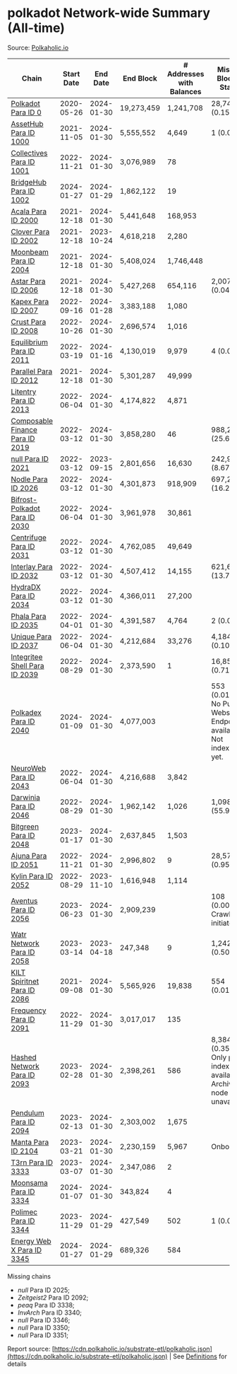 # polkadot Network-wide Summary (All-time)

Source: [Polkaholic.io](https://polkaholic.io)


| Chain            | Start Date | End Date | End Block | # Addresses with Balances | Missing Blocks / Status |
| ---------------- | ---------- | ---------| --------- | ------------------------- | ----------------------- |
| [Polkadot Para ID 0](/polkadot/0-polkadot) | 2020-05-26 | 2024-01-30 | 19,273,459 |  1,241,708 | 28,746 (0.15%)  |
| [AssetHub Para ID 1000](/polkadot/1000-assethub) | 2021-11-05 | 2024-01-30 | 5,555,552 |  4,649 | 1 (0.00%)  |
| [Collectives Para ID 1001](/polkadot/1001-collectives) | 2022-11-21 | 2024-01-30 | 3,076,989 |  78 |    |
| [BridgeHub Para ID 1002](/polkadot/1002-bridgehub) | 2024-01-27 | 2024-01-29 | 1,862,122 |  19 |    |
| [Acala Para ID 2000](/polkadot/2000-acala) | 2021-12-18 | 2024-01-30 | 5,441,648 |  168,953 |    |
| [Clover Para ID 2002](/polkadot/2002-clover) | 2021-12-18 | 2023-10-24 | 4,618,218 |  2,280 |    |
| [Moonbeam Para ID 2004](/polkadot/2004-moonbeam) | 2021-12-18 | 2024-01-30 | 5,408,024 |  1,746,448 |    |
| [Astar Para ID 2006](/polkadot/2006-astar) | 2021-12-18 | 2024-01-30 | 5,427,268 |  654,116 | 2,007 (0.04%)  |
| [Kapex Para ID 2007](/polkadot/2007-kapex) | 2022-09-16 | 2024-01-28 | 3,383,188 |  1,080 |    |
| [Crust Para ID 2008](/polkadot/2008-crust) | 2022-10-26 | 2024-01-30 | 2,696,574 |  1,016 |    |
| [Equilibrium Para ID 2011](/polkadot/2011-equilibrium) | 2022-03-19 | 2024-01-16 | 4,130,019 |  9,979 | 4 (0.00%)  |
| [Parallel Para ID 2012](/polkadot/2012-parallel) | 2021-12-18 | 2024-01-30 | 5,301,287 |  49,999 |    |
| [Litentry Para ID 2013](/polkadot/2013-litentry) | 2022-06-04 | 2024-01-30 | 4,174,822 |  4,871 |    |
| [Composable Finance Para ID 2019](/polkadot/2019-composable) | 2022-03-12 | 2024-01-30 | 3,858,280 |  46 | 988,228 (25.61%)  |
| [null Para ID 2021](/polkadot/2021-efinity) | 2022-03-12 | 2023-09-15 | 2,801,656 |  16,630 | 242,949 (8.67%)  |
| [Nodle Para ID 2026](/polkadot/2026-nodle) | 2022-03-12 | 2024-01-30 | 4,301,873 |  918,909 | 697,249 (16.21%)  |
| [Bifrost-Polkadot Para ID 2030](/polkadot/2030-bifrost) | 2022-06-04 | 2024-01-30 | 3,961,978 |  30,861 |    |
| [Centrifuge Para ID 2031](/polkadot/2031-centrifuge) | 2022-03-12 | 2024-01-30 | 4,762,085 |  49,649 |    |
| [Interlay Para ID 2032](/polkadot/2032-interlay) | 2022-03-12 | 2024-01-30 | 4,507,412 |  14,155 | 621,626 (13.79%)  |
| [HydraDX Para ID 2034](/polkadot/2034-hydradx) | 2022-03-12 | 2024-01-30 | 4,366,011 |  27,200 |    |
| [Phala Para ID 2035](/polkadot/2035-phala) | 2022-04-01 | 2024-01-30 | 4,391,587 |  4,764 | 2 (0.00%)  |
| [Unique Para ID 2037](/polkadot/2037-unique) | 2022-06-04 | 2024-01-30 | 4,212,684 |  33,276 | 4,184 (0.10%)  |
| [Integritee Shell Para ID 2039](/polkadot/2039-integritee) | 2022-08-29 | 2024-01-30 | 2,373,590 |  1 | 16,854 (0.71%)  |
| [Polkadex Para ID 2040](/polkadot/2040-polkadex) | 2024-01-09 | 2024-01-30 | 4,077,003 |   | 553 (0.01%) No Public Websocket Endpoint available: Not indexing yet. |
| [NeuroWeb Para ID 2043](/polkadot/2043-neuroweb) | 2022-06-04 | 2024-01-30 | 4,216,688 |  3,842 |    |
| [Darwinia Para ID 2046](/polkadot/2046-darwinia) | 2022-08-29 | 2024-01-30 | 1,962,142 |  1,026 | 1,098,047 (55.96%)  |
| [Bitgreen Para ID 2048](/polkadot/2048-bitgreen) | 2023-01-17 | 2024-01-30 | 2,637,845 |  1,503 |    |
| [Ajuna Para ID 2051](/polkadot/2051-ajuna) | 2022-11-21 | 2024-01-30 | 2,996,802 |  9 | 28,570 (0.95%)  |
| [Kylin Para ID 2052](/polkadot/2052-kylin) | 2022-08-29 | 2023-11-10 | 1,616,948 |  1,114 |    |
| [Aventus Para ID 2056](/polkadot/2056-aventus) | 2023-06-23 | 2024-01-30 | 2,909,239 |   | 108 (0.00%) Crawling initiated |
| [Watr Network Para ID 2058](/polkadot/2058-watr) | 2023-03-14 | 2023-04-18 | 247,348 |  9 | 1,242 (0.50%)  |
| [KILT Spiritnet Para ID 2086](/polkadot/2086-kilt) | 2021-09-08 | 2024-01-30 | 5,565,926 |  19,838 | 554 (0.01%)  |
| [Frequency Para ID 2091](/polkadot/2091-frequency) | 2022-11-29 | 2024-01-30 | 3,017,017 |  135 |    |
| [Hashed Network Para ID 2093](/polkadot/2093-hashed) | 2023-02-28 | 2024-01-30 | 2,398,261 |  586 | 8,384 (0.35%) Only partial index available: Archive node unavailable |
| [Pendulum Para ID 2094](/polkadot/2094-pendulum) | 2023-02-13 | 2024-01-30 | 2,303,002 |  1,675 |    |
| [Manta Para ID 2104](/polkadot/2104-manta) | 2023-03-21 | 2024-01-30 | 2,230,159 |  5,967 |   Onboarding |
| [T3rn Para ID 3333](/polkadot/3333-t3rn) | 2023-03-07 | 2024-01-30 | 2,347,086 |  2 |    |
| [Moonsama Para ID 3334](/polkadot/3334-moonsama) | 2024-01-07 | 2024-01-30 | 343,824 |  4 |    |
| [Polimec Para ID 3344](/polkadot/3344-polimec) | 2023-11-29 | 2024-01-29 | 427,549 |  502 | 1 (0.00%)  |
| [Energy Web X Para ID 3345](/polkadot/3345-energywebx) | 2024-01-27 | 2024-01-29 | 689,326 |  584 |    |

Missing chains


* *null* Para ID 2025; 
* *Zeitgeist2* Para ID 2092; 
* *peaq* Para ID 3338; 
* *InvArch* Para ID 3340; 
* *null* Para ID 3346; 
* *null* Para ID 3350; 
* *null* Para ID 3351; 

Report source: [https://cdn.polkaholic.io/substrate-etl/polkaholic.json](https://cdn.polkaholic.io/substrate-etl/polkaholic.json) | See [Definitions](/DEFINITIONS.md) for details

